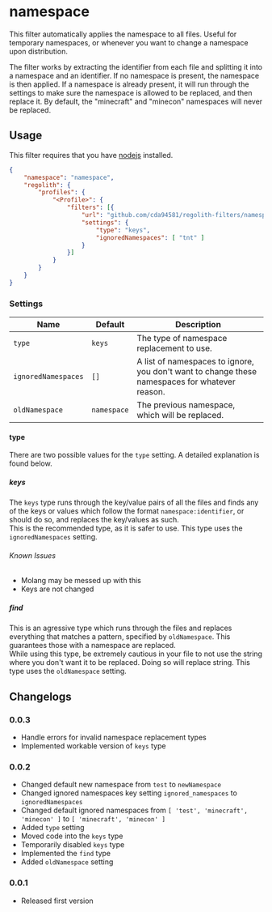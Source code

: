 # namespace
This filter automatically applies the namespace to all files. Useful for temporary namespaces, or whenever you want to change a namespace upon distribution.

The filter works by extracting the identifier from each file and splitting it into a namespace and an identifier. If no namespace is present, the namespace is then applied. If a namespace is already present, it will run through the settings to make sure the namespace is allowed to be replaced, and then replace it. By default, the "minecraft" and "minecon" namespaces will never be replaced.

## Usage
This filter requires that you have [nodejs](https://nodejs.org/en/) installed.

```json
{
	"namespace": "namespace",
	"regolith": {
		"profiles": {
			"<Profile>": {
				"filters": [{
					"url": "github.com/cda94581/regolith-filters/namespace",
					"settings": {
						"type": "keys",
						"ignoredNamespaces": [ "tnt" ]
					}
				}]
			}
		}
	}
}
```

### Settings

Name | Default | Description
---- | ------- | -----------
`type` | `keys` | The type of namespace replacement to use.
`ignoredNamespaces` | `[]` | A list of namespaces to ignore, you don't want to change these namespaces for whatever reason.
`oldNamespace` | `namespace` | The previous namespace, which will be replaced.

#### type
There are two possible values for the `type` setting. A detailed explanation is found below.

##### keys
The `keys` type runs through the key/value pairs of all the files and finds any of the keys or values which follow the format `namespace:identifier`, or should do so, and replaces the key/values as such.   
This is the recommended type, as it is safer to use. This type uses the `ignoredNamespaces` setting.

###### Known Issues
- Molang may be messed up with this
- Keys are not changed

##### find
This is an agressive type which runs through the files and replaces everything that matches a pattern, specified by `oldNamespace`. This guarantees those with a namespace are replaced.  
While using this type, be extremely cautious in your file to not use the string where you don't want it to be replaced. Doing so will replace string. This type uses the `oldNamespace` setting.

## Changelogs
### 0.0.3
- Handle errors for invalid namespace replacement types
- Implemented workable version of `keys` type

### 0.0.2
- Changed default new namespace from `test` to `newNamespace`
- Changed ignored namespaces key setting `ignored_namespaces` to `ignoredNamespaces`
- Changed default ignored namespaces from `[ 'test', 'minecraft', 'minecon' ]` to `[ 'minecraft', 'minecon' ]`
- Added `type` setting
- Moved code into the `keys` type
- Temporarily disabled `keys` type
- Implemented the `find` type
- Added `oldNamespace` setting

### 0.0.1
- Released first version